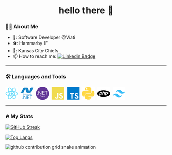 <div id="header" align="center">  
  <h1>
    hello there 👋
  </h1>
</div>

### 👨‍💻 About Me

-   🔭: Software Developer @Viati
-   ⚽: Hammarby IF
-   🏈: Kansas City Chiefs
-   :mailbox: How to reach me: [![Linkedin Badge](https://img.shields.io/badge/-LinkedIn-blue?style=flat&logo=Linkedin&logoColor=white)](https://www.linkedin.com/in/adrian-karlen/)

---

### 🛠️ Languages and Tools

<div>
  <img src="https://github.com/devicons/devicon/blob/master/icons/react/react-original.svg" title="React" alt="React" width="40" height="40"/>&nbsp;
  <img src="https://github.com/devicons/devicon/blob/master/icons/dot-net/dot-net-plain-wordmark.svg"  title=".NET" alt=".NET" width="40" height="40"/>&nbsp;
  <img src="https://github.com/devicons/devicon/blob/master/icons/dotnetcore/dotnetcore-original.svg"  title=".NET Core" alt=".NET Core" width="40" height="40"/>&nbsp;
  <img src="https://github.com/devicons/devicon/blob/master/icons/javascript/javascript-plain.svg" title="JavaScript" alt="JavaScript" width="40" height="40"/>&nbsp;
  <img src="https://github.com/devicons/devicon/blob/master/icons/typescript/typescript-plain.svg" title="TypeScript" alt="TypeScript" width="40" height="40"/>&nbsp;
  <img src="https://github.com/devicons/devicon/blob/master/icons/python/python-plain.svg" title="Python" alt="Python" width="40" height="40"/>&nbsp;
  <img src="https://github.com/devicons/devicon/blob/master/icons/php/php-plain.svg" title="PHP" alt="PHP" width="40" height="40"/>&nbsp;
  <img src="https://github.com/devicons/devicon/blob/master/icons/tailwindcss/tailwindcss-plain.svg" title="Tailwind CSS" alt="Tailwind CSS" width="40" height="40"/>
</div>

---

### 🔥 My Stats
[![GitHub Streak](https://streak-stats.demolab.com?user=adriankarlen&theme=catppuccin-mocha&hide_border=true&date_format=j%20M%5B%20Y%5D&exclude_days=Sun%2CSat&background=00000000)](https://git.io/streak-stats)

[![Top Langs](https://github-readme-stats.vercel.app/api/top-langs/?username=adriankarlen&layout=compact&bg_color=00000000&text_color=cdd6f4&icon_color=cba6f7&title_color=94e2d5&border_color=00000000)](https://github.com/anuraghazra/github-readme-stats)

<picture>
  <source media="(prefers-color-scheme: dark)" srcset="https://raw.githubusercontent.com/adriankarlen-spp/adriankarlen-spp/output/ctp-mocha.svg">
  <source media="(prefers-color-scheme: light)" srcset="https://raw.githubusercontent.com/adriankarlen-spp/adriankarlen-spp/output/ctp-latte.svg">
  <img alt="github contribution grid snake animation" src="https://raw.githubusercontent.com/adriankarlen-spp/adriankarlen-spp/output/ctp-mocha.svg">
</picture>
